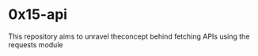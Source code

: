 # 0x15-api

This repository aims to unravel theconcept behind fetching APIs using the requests module